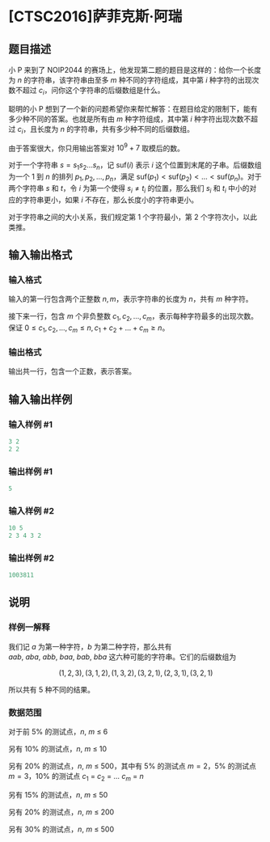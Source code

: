 # [CTSC2016]萨菲克斯·阿瑞

## 题目描述

小 P 来到了 NOIP2044 的赛场上，他发现第二题的题目是这样的：给你一个长度为 $n$ 的字符串，该字符串由至多 $m$ 种不同的字符组成，其中第 $i$ 种字符的出现次数不超过 $c_i$，问你这个字符串的后缀数组是什么。

聪明的小 P 想到了一个新的问题希望你来帮忙解答：在题目给定的限制下，能有多少种不同的答案。也就是所有由 $m$ 种字符组成，其中第 $i$ 种字符出现次数不超过 $c_i$，且长度为 $n$ 的字符串，共有多少种不同的后缀数组。

由于答案很大，你只用输出答案对 $10^9+7$ 取模后的数。

对于一个字符串 $s=s_1s_2...s_n$，记 $\mathrm{suf}(i)$ 表示 $i$ 这个位置到末尾的子串。后缀数组为一个 $1$ 到 $n$ 的排列 $p_1,p_2,...,p_n$，满足 $\mathrm{suf}(p_1) < \mathrm{suf}(p_2) < \dots < \mathrm{suf}(p_n)$。对于两个字符串 $s$ 和 $t$，令 $i$ 为第一个使得 $s_i \neq t_i$ 的位置，那么我们 $s_i$ 和 $t_i$ 中小的对应的字符串更小，如果 $i$ 不存在，那么长度小的字符串更小。

对于字符串之间的大小关系，我们规定第 $1$ 个字符最小，第 $2$ 个字符次小，以此类推。

## 输入输出格式

### 输入格式

输入的第一行包含两个正整数 $n,m$，表示字符串的长度为 $n$，共有 $m$ 种字符。

接下来一行，包含 $m$ 个非负整数 $c_1,c_2,...,c_m$，表示每种字符最多的出现次数。保证 $0 \leq c_1,c_2,...,c_m \leq n,c_1+c_2+...+c_m \geq n$。

### 输出格式

输出共一行，包含一个正数，表示答案。

## 输入输出样例

### 输入样例 #1

```cpp
3 2
2 2
```


### 输出样例 #1

```cpp
5
```


### 输入样例 #2

```cpp
10 5
2 3 4 3 2

```
### 输出样例 #2

```cpp
1003811
```


## 说明

### 样例一解释

我们记 $a$ 为第一种字符，$b$ 为第二种字符，那么共有 $aab,~aba,~abb,~baa,~bab,~bba$ 这六种可能的字符串。它们的后缀数组为

$$(1,2,3),(3,1,2),(1,3,2),(3,2,1),(2,3,1),(3,2,1)$$

所以共有 $5$ 种不同的结果。

### 数据范围

对于前 $5\%$ 的测试点，$n,~m~\leq~6$

另有 $10\%$ 的测试点，$n,~m~\leq~10$

另有 $20\%$ 的测试点，$n,~m~\leq~500$，其中有 $5\%$ 的测试点 $m = 2$，$5\%$ 的测试点 $m = 3$，$10\%$ 的测试点 $c_1~=~c_2~=~\dots~c_m~=~n$

另有 $15\%$ 的测试点，$n,~m~\leq~50$

另有 $20\%$ 的测试点，$n,~m~\leq~200$

另有 $30\%$ 的测试点，$n,~m~\leq~500$

